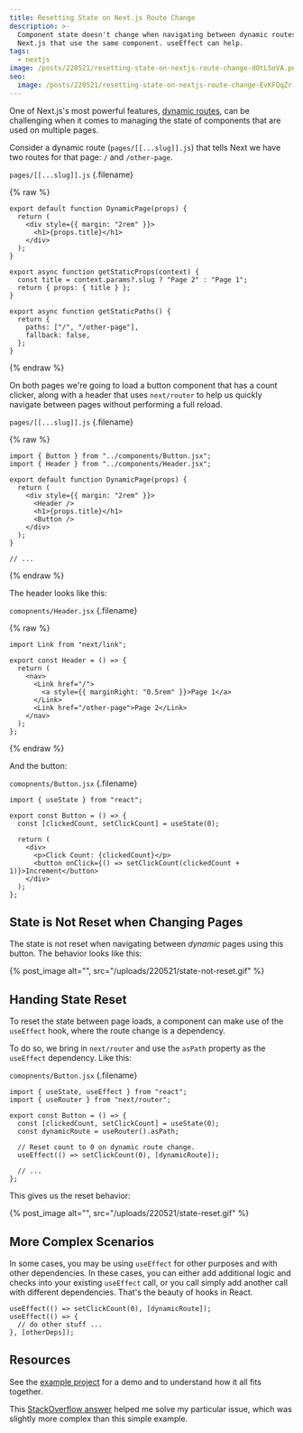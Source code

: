 ```yaml
---
title: Resetting State on Next.js Route Change
description: >-
  Component state doesn't change when navigating between dynamic routes in
  Next.js that use the same component. useEffect can help.
tags:
  - nextjs
image: /posts/220521/resetting-state-on-nextjs-route-change-dOtL5oVA.png
seo:
  image: /posts/220521/resetting-state-on-nextjs-route-change-EvKFQqZr--meta.png
---
```


One of Next.js's most powerful features, [dynamic routes](https://nextjs.org/docs/routing/dynamic-routes), can be challenging when it comes to managing the state of components that are used on multiple pages.

Consider a dynamic route (`pages/[[...slug]].js`) that tells Next we have two routes for that page: `/` and `/other-page`.

`pages/[[...slug]].js` {.filename}

{% raw %}

```tsx
export default function DynamicPage(props) {
  return (
    <div style={{ margin: "2rem" }}>
      <h1>{props.title}</h1>
    </div>
  );
}

export async function getStaticProps(context) {
  const title = context.params?.slug ? "Page 2" : "Page 1";
  return { props: { title } };
}

export async function getStaticPaths() {
  return {
    paths: ["/", "/other-page"],
    fallback: false,
  };
}
```

{% endraw %}

On both pages we're going to load a button component that has a count clicker, along with a header that uses `next/router` to help us quickly navigate between pages without performing a full reload.

`pages/[[...slug]].js` {.filename}

{% raw %}

```tsx
import { Button } from "../components/Button.jsx";
import { Header } from "../components/Header.jsx";

export default function DynamicPage(props) {
  return (
    <div style={{ margin: "2rem" }}>
      <Header />
      <h1>{props.title}</h1>
      <Button />
    </div>
  );
}

// ...
```

{% endraw %}

The header looks like this:

`comopnents/Header.jsx` {.filename}

{% raw %}

```tsx
import Link from "next/link";

export const Header = () => {
  return (
    <nav>
      <Link href="/">
        <a style={{ marginRight: "0.5rem" }}>Page 1</a>
      </Link>
      <Link href="/other-page">Page 2</Link>
    </nav>
  );
};
```

{% endraw %}

And the button:

`comopnents/Button.jsx` {.filename}

```tsx
import { useState } from "react";

export const Button = () => {
  const [clickedCount, setClickCount] = useState(0);

  return (
    <div>
      <p>Click Count: {clickedCount}</p>
      <button onClick={() => setClickCount(clickedCount + 1)}>Increment</button>
    </div>
  );
};
```

## State is Not Reset when Changing Pages

The state is not reset when navigating between _dynamic_ pages using this button. The behavior looks like this:

{% post_image alt="", src="/uploads/220521/state-not-reset.gif" %}

## Handing State Reset

To reset the state between page loads, a component can make use of the `useEffect` hook, where the route change is a dependency.

To do so, we bring in `next/router` and use the `asPath` property as the `useEffect` dependency. Like this:

`comopnents/Button.jsx` {.filename}

```tsx
import { useState, useEffect } from "react";
import { useRouter } from "next/router";

export const Button = () => {
  const [clickedCount, setClickCount] = useState(0);
  const dynamicRoute = useRouter().asPath;

  // Reset count to 0 on dynamic route change.
  useEffect(() => setClickCount(0), [dynamicRoute]);

  // ...
};
```

This gives us the reset behavior:

{% post_image alt="", src="/uploads/220521/state-reset.gif" %}

## More Complex Scenarios

In some cases, you may be using `useEffect` for other purposes and with other dependencies. In these cases, you can either add additional logic and checks into your existing `useEffect` call, or you call simply add another call with different dependencies. That's the beauty of hooks in React.

```tsx
useEffect(() => setClickCount(0), [dynamicRoute]);
useEffect(() => {
  // do other stuff ...
}, [otherDeps]);
```

## Resources

See the [example project](https://stackblitz.com/edit/nextjs-uvxayz?file=components/Button.jsx) for a demo and to understand how it all fits together.

This [StackOverflow answer](https://stackoverflow.com/a/68533711/2241124) helped me solve my particular issue, which was slightly more complex than this simple example.
